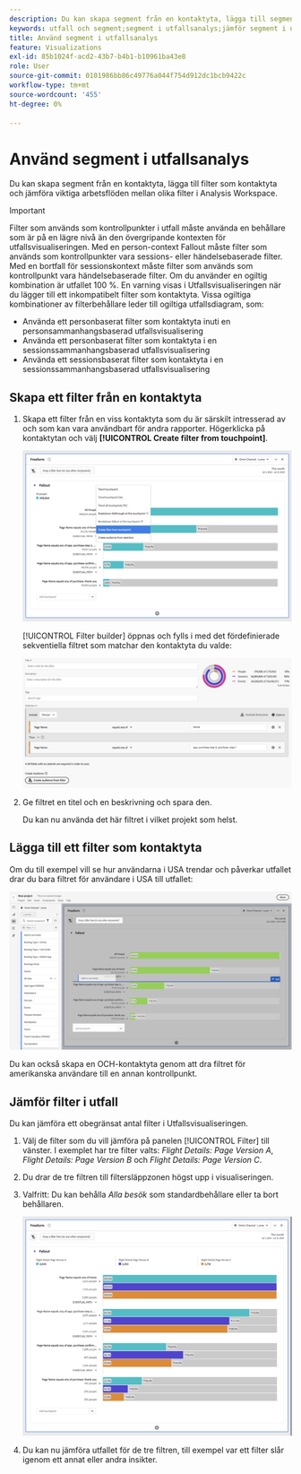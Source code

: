 ```yaml
---
description: Du kan skapa segment från en kontaktyta, lägga till segment som kontaktyta och jämföra viktiga arbetsflöden mellan olika segment i Analysis Workspace.
keywords: utfall och segment;segment i utfallsanalys;jämför segment i utfall
title: Använd segment i utfallsanalys
feature: Visualizations
exl-id: 85b1024f-acd2-43b7-b4b1-b10961ba43e8
role: User
source-git-commit: 0101986bb86c49776a044f754d912dc1bcb9422c
workflow-type: tm+mt
source-wordcount: '455'
ht-degree: 0%

---
```


# Använd segment i utfallsanalys

Du kan skapa segment från en kontaktyta, lägga till filter som kontaktyta och jämföra viktiga arbetsflöden mellan olika filter i Analysis Workspace.

>[!IMPORTANT]
>
>Filter som används som kontrollpunkter i utfall måste använda en behållare som är på en lägre nivå än den övergripande kontexten för utfallsvisualiseringen. Med en person-context Fallout måste filter som används som kontrollpunkter vara sessions- eller händelsebaserade filter. Med en bortfall för sessionskontext måste filter som används som kontrollpunkt vara händelsebaserade filter. Om du använder en ogiltig kombination är utfallet 100 %. En varning visas i Utfallsvisualiseringen när du lägger till ett inkompatibelt filter som kontaktyta. Vissa ogiltiga kombinationer av filterbehållare leder till ogiltiga utfallsdiagram, som:
>
>* Använda ett personbaserat filter som kontaktyta inuti en personsammanhangsbaserad utfallsvisualisering
>* Använda ett personbaserat filter som kontaktyta i en sessionssammanhangsbaserad utfallsvisualisering
>* Använda ett sessionsbaserat filter som kontaktyta i en sessionssammanhangsbaserad utfallsvisualisering

## Skapa ett filter från en kontaktyta

1. Skapa ett filter från en viss kontaktyta som du är särskilt intresserad av och som kan vara användbart för andra rapporter. Högerklicka på kontaktytan och välj **[!UICONTROL Create filter from touchpoint]**.

   ![Touchpoint-listrutan med Skapa segment från kontaktyta markerad.](assets/fallout-createfilter.png)

   [!UICONTROL Filter builder] öppnas och fylls i med det fördefinierade sekventiella filtret som matchar den kontaktyta du valde:

   ![Filterverktyget visar det ifyllda och förinbyggda sekventiella filtret.](assets/fallout-definefilter.png)

1. Ge filtret en titel och en beskrivning och spara den.

   Du kan nu använda det här filtret i vilket projekt som helst.

## Lägga till ett filter som kontaktyta

Om du till exempel vill se hur användarna i USA trendar och påverkar utfallet drar du bara filtret för användare i USA till utfallet:

![Filtret Användare i USA har markerats och markerats för att dras till utfallet.](assets/fallout-addfilter.png)

Du kan också skapa en OCH-kontaktyta genom att dra filtret för amerikanska användare till en annan kontrollpunkt.

## Jämför filter i utfall

Du kan jämföra ett obegränsat antal filter i Utfallsvisualiseringen.

1. Välj de filter som du vill jämföra på panelen [!UICONTROL Filter] till vänster. I exemplet har tre filter valts: *Flight Details: Page Version A*, *Flight Details: Page Version B* och *Flight Details: Page Version C*.
1. Du drar de tre filtren till filtersläppzonen högst upp i visualiseringen.


1. Valfritt: Du kan behålla *Alla besök* som standardbehållare eller ta bort behållaren.

   ![Utfall som visar alla besök tillsammans med de två filtren som drogs i föregående steg.](assets/fallout-multiplefilters.png)

1. Du kan nu jämföra utfallet för de tre filtren, till exempel var ett filter slår igenom ett annat eller andra insikter.
